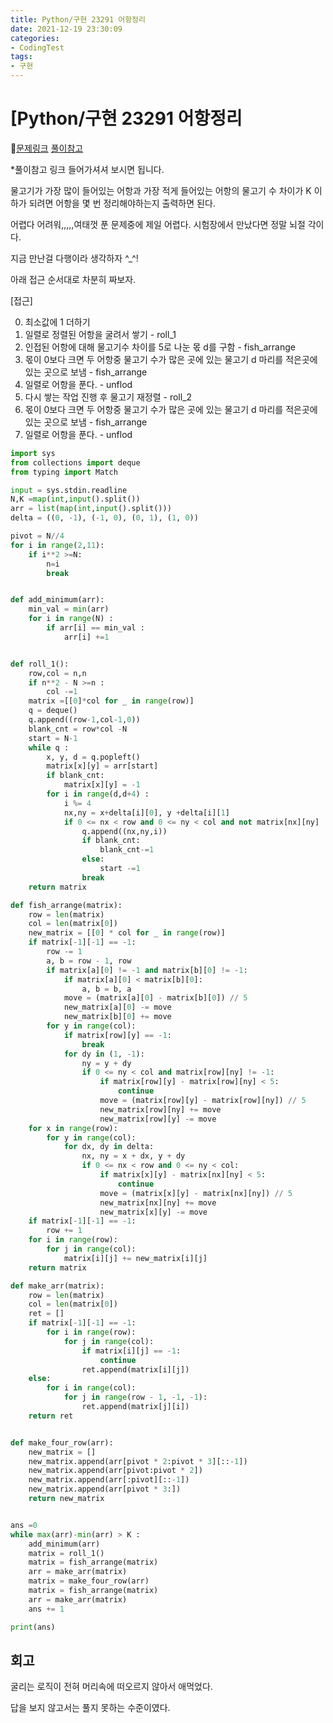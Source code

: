 ```yaml
---
title: Python/구현 23291 어항정리
date: 2021-12-19 23:30:09
categories:
- CodingTest
tags:
- 구현
---
```


# [Python/구현 23291 어항정리

📌[문제링크](https://www.acmicpc.net/problem/23291) [풀이참고](https://devlibrary00108.tistory.com/663)



*풀이참고 링크 들어가셔셔 보시면 됩니다.





 물고기가 가장 많이 들어있는 어항과 가장 적게 들어있는 어항의 물고기 수 차이가 K 이하가 되려면 어항을 몇 번 정리해야하는지 출력하면 된다. 

어렵다 어려워,,,,,여태껏 푼 문제중에 제일 어렵다. 시험장에서 만났다면 정말 뇌절 각이다. 

지금 만난걸 다행이라 생각하자 ^_^! 

아래 접근 순서대로 차분히 짜보자.





[접근]

0. 최소값에 1 더하기
1. 일렬로 정렬된 어항을 굴려서 쌓기 - roll_1
2. 인접된 어항에 대해 물고기수 차이를 5로 나눈 몫 d를 구함 - fish_arrange
3. 몫이 0보다 크면 두 어항중 물고기 수가 많은 곳에 있는 물고기 d 마리를 적은곳에 있는 곳으로 보냄 - fish_arrange
4. 일렬로 어항을 푼다. - unflod
5. 다시 쌓는 작업 진행 후 물고기 재정렬 - roll_2
6. 몫이 0보다 크면 두 어항중 물고기 수가 많은 곳에 있는 물고기 d 마리를 적은곳에 있는 곳으로 보냄 - fish_arrange
7. 일렬로 어항을 푼다. - unflod



```python
import sys
from collections import deque
from typing import Match 

input = sys.stdin.readline
N,K =map(int,input().split())
arr = list(map(int,input().split()))
delta = ((0, -1), (-1, 0), (0, 1), (1, 0))

pivot = N//4
for i in range(2,11):
    if i**2 >=N:
        n=i
        break


def add_minimum(arr):
    min_val = min(arr)
    for i in range(N) :
        if arr[i] == min_val :
            arr[i] +=1


def roll_1():
    row,col = n,n
    if n**2 - N >=n :
        col -=1
    matrix =[[0]*col for _ in range(row)]
    q = deque()
    q.append((row-1,col-1,0))
    blank_cnt = row*col -N
    start = N-1
    while q :
        x, y, d = q.popleft()
        matrix[x][y] = arr[start]
        if blank_cnt:
            matrix[x][y] = -1
        for i in range(d,d+4) :
            i %= 4
            nx,ny = x+delta[i][0], y +delta[i][1]
            if 0 <= nx < row and 0 <= ny < col and not matrix[nx][ny] :
                q.append((nx,ny,i))
                if blank_cnt:
                    blank_cnt-=1
                else:
                    start -=1
                break
    return matrix

def fish_arrange(matrix):
    row = len(matrix)
    col = len(matrix[0])
    new_matrix = [[0] * col for _ in range(row)]
    if matrix[-1][-1] == -1:
        row -= 1
        a, b = row - 1, row
        if matrix[a][0] != -1 and matrix[b][0] != -1:
            if matrix[a][0] < matrix[b][0]:
                a, b = b, a
            move = (matrix[a][0] - matrix[b][0]) // 5
            new_matrix[a][0] -= move
            new_matrix[b][0] += move
        for y in range(col):
            if matrix[row][y] == -1:
                break
            for dy in (1, -1):
                ny = y + dy
                if 0 <= ny < col and matrix[row][ny] != -1:
                    if matrix[row][y] - matrix[row][ny] < 5:
                        continue
                    move = (matrix[row][y] - matrix[row][ny]) // 5
                    new_matrix[row][ny] += move
                    new_matrix[row][y] -= move 
    for x in range(row):
        for y in range(col):
            for dx, dy in delta:
                nx, ny = x + dx, y + dy
                if 0 <= nx < row and 0 <= ny < col:
                    if matrix[x][y] - matrix[nx][ny] < 5:
                        continue
                    move = (matrix[x][y] - matrix[nx][ny]) // 5
                    new_matrix[nx][ny] += move
                    new_matrix[x][y] -= move
    if matrix[-1][-1] == -1:
        row += 1
    for i in range(row):
        for j in range(col):
            matrix[i][j] += new_matrix[i][j]
    return matrix

def make_arr(matrix):
    row = len(matrix)
    col = len(matrix[0])
    ret = []
    if matrix[-1][-1] == -1:
        for i in range(row):
            for j in range(col):
                if matrix[i][j] == -1:
                    continue
                ret.append(matrix[i][j])
    else:
        for i in range(col):
            for j in range(row - 1, -1, -1):
                ret.append(matrix[j][i])
    return ret


def make_four_row(arr):
    new_matrix = []
    new_matrix.append(arr[pivot * 2:pivot * 3][::-1])
    new_matrix.append(arr[pivot:pivot * 2])
    new_matrix.append(arr[:pivot][::-1])
    new_matrix.append(arr[pivot * 3:])
    return new_matrix


ans =0
while max(arr)-min(arr) > K :
    add_minimum(arr)
    matrix = roll_1()
    matrix = fish_arrange(matrix)
    arr = make_arr(matrix)
    matrix = make_four_row(arr)
    matrix = fish_arrange(matrix)
    arr = make_arr(matrix)
    ans += 1

print(ans)

```



## 회고

굴리는 로직이 전혀 머리속에 떠오르지 않아서 애먹었다. 

답을 보지 않고서는 풀지 못하는 수준이였다.
